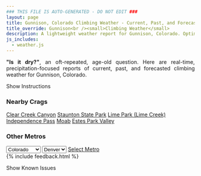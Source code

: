 ```yaml
---
### THIS FILE IS AUTO-GENERATED - DO NOT EDIT ###
layout: page
title: Gunnison, Colorado Climbing Weather - Current, Past, and Forecasted
title_override: Gunnison<br /><small>Climbing Weather</small>
description: A lightweight weather report for Gunnison, Colorado. Optimized for slow internet connections.
js_includes:
  - weather.js
---
```


<section class="measure center lh-copy f5-ns f6 ph2 mv4" style="text-align: justify;">
<strong>"Is it dry?"</strong>, an oft-repeated, age-old question. Here are real-time,
precipitation-focused reports of current, past, and forecasted climbing weather for Gunnison, Colorado.
</section>

<p id="settings-toggle" class="mw5 b center tc hover-light-red black-70 pointer">Show Instructions</p>
<section id="settings" class="overflow-hidden" style="display:none;">
    <div class="mv2 ph2 center">
        <div class="fn f6 tc pv2">
            <p class="measure lh-copy center"><strong>Show/hide hourly forecasts</strong> by clicking the desired day.</p>
            <hr class="mw5 p0 mv2 o-60 b0 bt b--light-red light-red bg-light-red">
            <p class="measure lh-copy center"><strong>Current and Past conditions</strong> are measured by the nearest weather station. <strong>Forecast conditions</strong> are calculated and polled separately.</p>
            <hr class="mw5 p0 mv2 o-60 b0 bt b--light-red light-red bg-light-red">
            <p class="measure lh-copy center"><strong>Having issues?</strong> Try <a id="clear-cache" class="no-underline relative fancy-link light-red hover-light-red" href="#">clearing the local cache</a>.</p>
            <hr class="mw5 p0 mv2 o-60 b0 bt b--light-red light-red bg-light-red">
            <p class="measure lh-copy center">Weather data sourced from <a class="no-underline fancy-link relative light-red" target="_blank" href="https://www.weather.gov/documentation/services-web-api">weather.gov</a>.</p>
        </div>
    </div>
</section>
<section id="weather" data-crag="gunnison-colorado" class="mv4-ns mv3 ph2 center"></section>
<section id="nearby" class="tc lh-copy">
  <h3>Nearby Crags</h3>
<a class="nowrap no-underline fancy-link relative light-red mh3" href="/crags/clear-creek-canyon-colorado-weather.html">Clear Creek Canyon</a>
<a class="nowrap no-underline fancy-link relative light-red mh3" href="/crags/staunton-state-park-colorado-weather.html">Staunton State Park</a>
<a class="nowrap no-underline fancy-link relative light-red mh3" href="/crags/lime-park-lime-creek-colorado-weather.html">Lime Park (Lime Creek)</a>
<a class="nowrap no-underline fancy-link relative light-red mh3" href="/crags/independence-pass-colorado-weather.html">Independence Pass</a>
<a class="nowrap no-underline fancy-link relative light-red mh3" href="/crags/moab-utah-weather.html">Moab</a>
<a class="nowrap no-underline fancy-link relative light-red mh3" href="/crags/estes-park-valley-colorado-weather.html">Estes Park Valley</a>
</section>
<section id="nearby" class="tc lh-copy">
  <h3>Other Metros</h3>
  <select class="ma1 bg-near-white pa2" id="stateSel">
    <option value="Texas">Texas</option>
    <option value="Washington">Washington</option>
    <option value="Colorado" selected>Colorado</option>
    <option value="Tennessee">Tennessee</option>
    <option value="Utah">Utah</option>
    <option value="California">California</option>
  </select>
  <select class="ma1 bg-near-white pa2" id="citySel">
    <option value="Denver" selected>Denver</option>
  </select>
  <a id="selectMetro" class="f6 link dim ph3 pv2 ma1 dib white bg-light-red" href="/crags/denver-colorado-weather.html">Select Metro</a>
  <script>
    var states = [];
    states["Texas"] = "Austin"
    states["Washington"] = "Seattle"
    states["Colorado"] = "Denver"
    states["Tennessee"] = "Nashville"
    states["Utah"] = "Salt Lake City"
    states["California"] = "San Francisco|Los Angeles"
  </script>
</section>
{% include feedback.html %}
<p id="issues-toggle" class="mw5 b center tc hover-light-red black-70 pointer">Show Known Issues</p>
<section id="issues" class="overflow-hidden tc f6">
</section>

<script>
  var weekly_GJT_152_72 = {"updated":"2023-09-24T07:22:09+00:00","units":"us","forecastGenerator":"BaselineForecastGenerator","generatedAt":"2023-09-24T08:32:35+00:00","updateTime":"2023-09-24T07:22:09+00:00","validTimes":"2023-09-24T01:00:00+00:00/P8D","elevation":{"unitCode":"wmoUnit:m","value":2390.8512},"periods":[{"number":1,"name":"Overnight","startTime":"2023-09-24T02:00:00-06:00","endTime":"2023-09-24T06:00:00-06:00","isDaytime":false,"temperature":32,"temperatureUnit":"F","temperatureTrend":null,"probabilityOfPrecipitation":{"unitCode":"wmoUnit:percent","value":null},"dewpoint":{"unitCode":"wmoUnit:degC","value":-3.3333333333333335},"relativeHumidity":{"unitCode":"wmoUnit:percent","value":72},"windSpeed":"0 mph","windDirection":"SSW","icon":"https://api.weather.gov/icons/land/night/sct?size=medium","shortForecast":"Partly Cloudy","detailedForecast":"Partly cloudy, with a low around 32. South southwest wind around 0 mph."},{"number":2,"name":"Sunday","startTime":"2023-09-24T06:00:00-06:00","endTime":"2023-09-24T18:00:00-06:00","isDaytime":true,"temperature":69,"temperatureUnit":"F","temperatureTrend":null,"probabilityOfPrecipitation":{"unitCode":"wmoUnit:percent","value":null},"dewpoint":{"unitCode":"wmoUnit:degC","value":-2.2222222222222223},"relativeHumidity":{"unitCode":"wmoUnit:percent","value":75},"windSpeed":"0 to 15 mph","windDirection":"WSW","icon":"https://api.weather.gov/icons/land/day/few?size=medium","shortForecast":"Sunny","detailedForecast":"Sunny, with a high near 69. West southwest wind 0 to 15 mph."},{"number":3,"name":"Sunday Night","startTime":"2023-09-24T18:00:00-06:00","endTime":"2023-09-25T06:00:00-06:00","isDaytime":false,"temperature":30,"temperatureUnit":"F","temperatureTrend":null,"probabilityOfPrecipitation":{"unitCode":"wmoUnit:percent","value":null},"dewpoint":{"unitCode":"wmoUnit:degC","value":-5},"relativeHumidity":{"unitCode":"wmoUnit:percent","value":63},"windSpeed":"0 to 15 mph","windDirection":"SW","icon":"https://api.weather.gov/icons/land/night/skc?size=medium","shortForecast":"Clear","detailedForecast":"Clear, with a low around 30. Southwest wind 0 to 15 mph."},{"number":4,"name":"Monday","startTime":"2023-09-25T06:00:00-06:00","endTime":"2023-09-25T18:00:00-06:00","isDaytime":true,"temperature":73,"temperatureUnit":"F","temperatureTrend":null,"probabilityOfPrecipitation":{"unitCode":"wmoUnit:percent","value":null},"dewpoint":{"unitCode":"wmoUnit:degC","value":-3.3333333333333335},"relativeHumidity":{"unitCode":"wmoUnit:percent","value":65},"windSpeed":"0 to 10 mph","windDirection":"SSW","icon":"https://api.weather.gov/icons/land/day/skc?size=medium","shortForecast":"Sunny","detailedForecast":"Sunny, with a high near 73. South southwest wind 0 to 10 mph."},{"number":5,"name":"Monday Night","startTime":"2023-09-25T18:00:00-06:00","endTime":"2023-09-26T06:00:00-06:00","isDaytime":false,"temperature":33,"temperatureUnit":"F","temperatureTrend":null,"probabilityOfPrecipitation":{"unitCode":"wmoUnit:percent","value":null},"dewpoint":{"unitCode":"wmoUnit:degC","value":-3.888888888888889},"relativeHumidity":{"unitCode":"wmoUnit:percent","value":62},"windSpeed":"0 to 10 mph","windDirection":"ESE","icon":"https://api.weather.gov/icons/land/night/few?size=medium","shortForecast":"Mostly Clear","detailedForecast":"Mostly clear, with a low around 33. East southeast wind 0 to 10 mph."},{"number":6,"name":"Tuesday","startTime":"2023-09-26T06:00:00-06:00","endTime":"2023-09-26T18:00:00-06:00","isDaytime":true,"temperature":74,"temperatureUnit":"F","temperatureTrend":null,"probabilityOfPrecipitation":{"unitCode":"wmoUnit:percent","value":null},"dewpoint":{"unitCode":"wmoUnit:degC","value":-2.2222222222222223},"relativeHumidity":{"unitCode":"wmoUnit:percent","value":65},"windSpeed":"0 to 15 mph","windDirection":"S","icon":"https://api.weather.gov/icons/land/day/skc?size=medium","shortForecast":"Sunny","detailedForecast":"Sunny, with a high near 74."},{"number":7,"name":"Tuesday Night","startTime":"2023-09-26T18:00:00-06:00","endTime":"2023-09-27T06:00:00-06:00","isDaytime":false,"temperature":34,"temperatureUnit":"F","temperatureTrend":null,"probabilityOfPrecipitation":{"unitCode":"wmoUnit:percent","value":null},"dewpoint":{"unitCode":"wmoUnit:degC","value":-2.2222222222222223},"relativeHumidity":{"unitCode":"wmoUnit:percent","value":67},"windSpeed":"5 to 15 mph","windDirection":"NNW","icon":"https://api.weather.gov/icons/land/night/skc?size=medium","shortForecast":"Clear","detailedForecast":"Clear, with a low around 34."},{"number":8,"name":"Wednesday","startTime":"2023-09-27T06:00:00-06:00","endTime":"2023-09-27T18:00:00-06:00","isDaytime":true,"temperature":75,"temperatureUnit":"F","temperatureTrend":null,"probabilityOfPrecipitation":{"unitCode":"wmoUnit:percent","value":null},"dewpoint":{"unitCode":"wmoUnit:degC","value":-2.7777777777777777},"relativeHumidity":{"unitCode":"wmoUnit:percent","value":68},"windSpeed":"5 to 10 mph","windDirection":"ESE","icon":"https://api.weather.gov/icons/land/day/few?size=medium","shortForecast":"Sunny","detailedForecast":"Sunny, with a high near 75."},{"number":9,"name":"Wednesday Night","startTime":"2023-09-27T18:00:00-06:00","endTime":"2023-09-28T06:00:00-06:00","isDaytime":false,"temperature":35,"temperatureUnit":"F","temperatureTrend":null,"probabilityOfPrecipitation":{"unitCode":"wmoUnit:percent","value":null},"dewpoint":{"unitCode":"wmoUnit:degC","value":-3.3333333333333335},"relativeHumidity":{"unitCode":"wmoUnit:percent","value":59},"windSpeed":"5 to 10 mph","windDirection":"N","icon":"https://api.weather.gov/icons/land/night/few?size=medium","shortForecast":"Mostly Clear","detailedForecast":"Mostly clear, with a low around 35."},{"number":10,"name":"Thursday","startTime":"2023-09-28T06:00:00-06:00","endTime":"2023-09-28T18:00:00-06:00","isDaytime":true,"temperature":76,"temperatureUnit":"F","temperatureTrend":null,"probabilityOfPrecipitation":{"unitCode":"wmoUnit:percent","value":null},"dewpoint":{"unitCode":"wmoUnit:degC","value":-3.3333333333333335},"relativeHumidity":{"unitCode":"wmoUnit:percent","value":61},"windSpeed":"5 to 15 mph","windDirection":"SSE","icon":"https://api.weather.gov/icons/land/day/few?size=medium","shortForecast":"Sunny","detailedForecast":"Sunny, with a high near 76."},{"number":11,"name":"Thursday Night","startTime":"2023-09-28T18:00:00-06:00","endTime":"2023-09-29T06:00:00-06:00","isDaytime":false,"temperature":35,"temperatureUnit":"F","temperatureTrend":null,"probabilityOfPrecipitation":{"unitCode":"wmoUnit:percent","value":null},"dewpoint":{"unitCode":"wmoUnit:degC","value":-2.2222222222222223},"relativeHumidity":{"unitCode":"wmoUnit:percent","value":60},"windSpeed":"5 to 15 mph","windDirection":"NNE","icon":"https://api.weather.gov/icons/land/night/few?size=medium","shortForecast":"Mostly Clear","detailedForecast":"Mostly clear, with a low around 35."},{"number":12,"name":"Friday","startTime":"2023-09-29T06:00:00-06:00","endTime":"2023-09-29T18:00:00-06:00","isDaytime":true,"temperature":73,"temperatureUnit":"F","temperatureTrend":null,"probabilityOfPrecipitation":{"unitCode":"wmoUnit:percent","value":null},"dewpoint":{"unitCode":"wmoUnit:degC","value":-2.7777777777777777},"relativeHumidity":{"unitCode":"wmoUnit:percent","value":63},"windSpeed":"5 to 15 mph","windDirection":"SSE","icon":"https://api.weather.gov/icons/land/day/few?size=medium","shortForecast":"Sunny","detailedForecast":"Sunny, with a high near 73."},{"number":13,"name":"Friday Night","startTime":"2023-09-29T18:00:00-06:00","endTime":"2023-09-30T06:00:00-06:00","isDaytime":false,"temperature":34,"temperatureUnit":"F","temperatureTrend":null,"probabilityOfPrecipitation":{"unitCode":"wmoUnit:percent","value":null},"dewpoint":{"unitCode":"wmoUnit:degC","value":-2.7777777777777777},"relativeHumidity":{"unitCode":"wmoUnit:percent","value":67},"windSpeed":"5 to 15 mph","windDirection":"S","icon":"https://api.weather.gov/icons/land/night/few?size=medium","shortForecast":"Mostly Clear","detailedForecast":"Mostly clear, with a low around 34."},{"number":14,"name":"Saturday","startTime":"2023-09-30T06:00:00-06:00","endTime":"2023-09-30T18:00:00-06:00","isDaytime":true,"temperature":69,"temperatureUnit":"F","temperatureTrend":null,"probabilityOfPrecipitation":{"unitCode":"wmoUnit:percent","value":null},"dewpoint":{"unitCode":"wmoUnit:degC","value":-2.2222222222222223},"relativeHumidity":{"unitCode":"wmoUnit:percent","value":71},"windSpeed":"5 to 20 mph","windDirection":"S","icon":"https://api.weather.gov/icons/land/day/few?size=medium","shortForecast":"Sunny","detailedForecast":"Sunny, with a high near 69."}]}
  var hourly_GJT_152_72 = false
  var crags_config = [
  {
    "name": "Gunnison",
    "note": "Granite.",
    "mountainProject": "https://www.mountainproject.com/area/105802040/gunnison",
    "station": "KGUC",
    "office": "GJT/152,72",
    "coordinates": [
      -106.927,
      38.546
    ]
  }
]</script>
